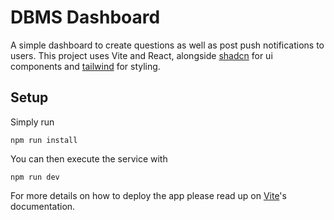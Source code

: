 # DBMS Dashboard

A simple dashboard to create questions as well as post push notifications to users.
This project uses Vite and React, alongside [shadcn](https://ui.shadcn.com/) for ui components and [tailwind](https://tailwindcss.com/) for styling.
## Setup

Simply run
```
npm run install
```
You can then execute the service with
```
npm run dev
```
For more details on how to deploy the app please read up on [Vite](https://vitejs.dev/)'s documentation.
